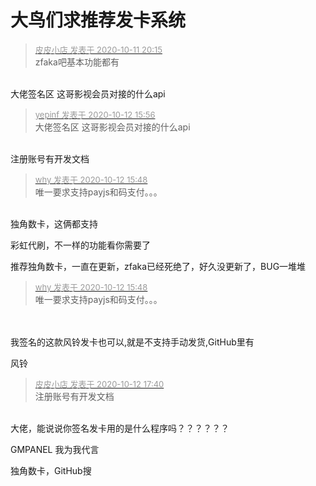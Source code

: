 # 大鸟们求推荐发卡系统


<div class="quote"><blockquote><font size="2"><a href="https://www.hostloc.com/forum.php?mod=redirect&amp;goto=findpost&amp;pid=9286344&amp;ptid=753166" target="_blank"><font color="#999999">皮皮小店 发表于 2020-10-11 20:15</font></a></font><br />
zfaka吧基本功能都有</blockquote></div><br />
大佬签名区 这哥影视会员对接的什么api<img id="aimg_Hhaik" onclick="zoom(this, this.src, 0, 0, 0)" class="zoom" src="https://cdn.jsdelivr.net/gh/hishis/forum-master/public/images/patch.gif" onmouseover="img_onmouseoverfunc(this)" onload="thumbImg(this)" border="0" alt="" />

<div class="quote"><blockquote><font size="2"><a href="https://www.hostloc.com/forum.php?mod=redirect&amp;goto=findpost&amp;pid=9289715&amp;ptid=753166" target="_blank"><font color="#999999">yepinf 发表于 2020-10-12 15:56</font></a></font><br />
大佬签名区 这哥影视会员对接的什么api</blockquote></div><br />
注册账号有开发文档<img id="aimg_h3Xq1" onclick="zoom(this, this.src, 0, 0, 0)" class="zoom" src="https://cdn.jsdelivr.net/gh/hishis/forum-master/public/images/patch.gif" onmouseover="img_onmouseoverfunc(this)" onload="thumbImg(this)" border="0" alt="" />

<div class="quote"><blockquote><font size="2"><a href="https://www.hostloc.com/forum.php?mod=redirect&amp;goto=findpost&amp;pid=9289684&amp;ptid=753166" target="_blank"><font color="#999999">why 发表于 2020-10-12 15:48</font></a></font><br />
唯一要求支持payjs和码支付。。。</blockquote></div><br />
独角数卡，这俩都支持

彩虹代刷，不一样的功能看你需要了

推荐独角数卡，一直在更新，zfaka已经死绝了，好久没更新了，BUG一堆堆

<div class="quote"><blockquote><font size="2"><a href="https://www.hostloc.com/forum.php?mod=redirect&amp;goto=findpost&amp;pid=9289684&amp;ptid=753166" target="_blank"><font color="#999999">why 发表于 2020-10-12 15:48</font></a></font><br />
唯一要求支持payjs和码支付。。。</blockquote></div><br />
<br />
我签名的这款风铃发卡也可以,就是不支持手动发货,GitHub里有

风铃

<div class="quote"><blockquote><font size="2"><a href="https://www.hostloc.com/forum.php?mod=redirect&amp;goto=findpost&amp;pid=9290269&amp;ptid=753166" target="_blank"><font color="#999999">皮皮小店 发表于 2020-10-12 17:40</font></a></font><br />
注册账号有开发文档</blockquote></div><br />
大佬，能说说你签名发卡用的是什么程序吗？？？？？？

GMPANEL 我为我代言

独角数卡，GitHub搜

